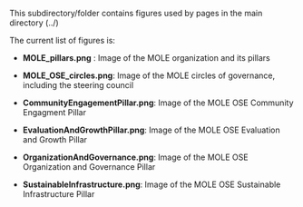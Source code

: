 This subdirectory/folder contains figures used by pages in the main directory (../)

The current list of figures is:

- **MOLE_pillars.png** : Image of the MOLE organization and its pillars

- **MOLE_OSE_circles.png**: Image of the MOLE circles of governance, including the 
        steering council 

- **CommunityEngagementPillar.png**: Image of the MOLE OSE Community Engagment Pillar

- **EvaluationAndGrowthPillar.png**: Image of the MOLE OSE Evaluation and Growth Pillar

- **OrganizationAndGovernance.png**: Image of the MOLE OSE Organization and Governance Pillar

- **SustainableInfrastructure.png**: Image of the MOLE OSE Sustainable Infrastructure Pillar

